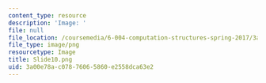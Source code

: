 ```yaml
---
content_type: resource
description: 'Image: '
file: null
file_location: /coursemedia/6-004-computation-structures-spring-2017/3a00e78ac07876065860e2558dca63e2_Slide10.png
file_type: image/png
resourcetype: Image
title: Slide10.png
uid: 3a00e78a-c078-7606-5860-e2558dca63e2
---
```

